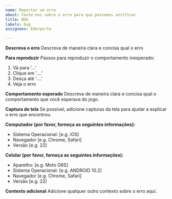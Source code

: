 ```yaml
---
name: Reportar um erro
about: Conte-nos sobre o erro para que possamos verificar
title: BUG
labels: bug
assignees: Ederporto

---
```


**Descreva o erro**
Descreva de maneira clara e concisa qual o erro

**Para reproduzir**
Passos para reproduzir o comportamento inesperado:
1. Vá para '...'
2. Clique em '....'
3. Desça até '....'
4. Veja o erro

**Comportamento esperado**
Descreva de maneira clara e concisa qual o comportamento que você esperava do jogo.

**Captura de tela**
Se possível, adicione capturas da tela para ajudar a explicar o erro que encontrou.

**Computador (por favor, forneça as seguintes informações):**
 - Sistema Operacional: [e.g. iOS]
 - Navegador [e.g. Chrome, Safari]
 - Versão [e.g. 22]

**Celular (por favor, forneça as seguintes informações):**
 - Aparelho: [e.g. Moto G6S]
 - Sistema Operacional: [e.g. ANDROID 10.2]
 - Navegador [e.g. Chrome, Safari]
 - Versão [e.g. 22]

**Contexto adicional**
Adicione qualquer outro contexto sobre o erro aqui.
